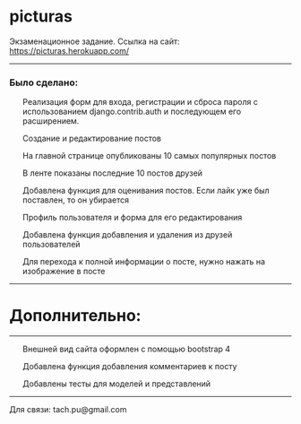 # picturas
Экзаменационное задание. Ссылка на сайт: https://picturas.herokuapp.com/
<hr></hr> 
<h3> Было сделано: </h3>
<ul> Реализация форм для входа, регистрации и сброса пароля с использованием django.contrib.auth и последующем его расширением. </ul>
<ul> Создание и редактирование постов </ul>
<ul> На главной странице опубликованы 10 самых популярных постов </ul>
<ul> В ленте показаны последние 10 постов друзей </ul>
<ul> Добавлена функция для оценивания постов. Если лайк уже был поставлен, то он убирается </ul>
<ul> Профиль пользователя и форма для его редактирования </ul>
<ul> Добавлена функция добавления и удаления из друзей пользователей </ul>
<ul> Для перехода к полной информации о посте, нужно нажать на изображение в посте </ul>
<hr></hr>
<h1> Дополнительно: </h1>
<hr></hr>
<ul> Внешней вид сайта оформлен с помощью bootstrap 4 </ul>
<ul> Добавлена функция добавления комментариев к посту </ul>
<ul> Добавлены тесты для моделей и представлений </ul>
<hr></hr>
Для связи: tach.pu@gmail.com
